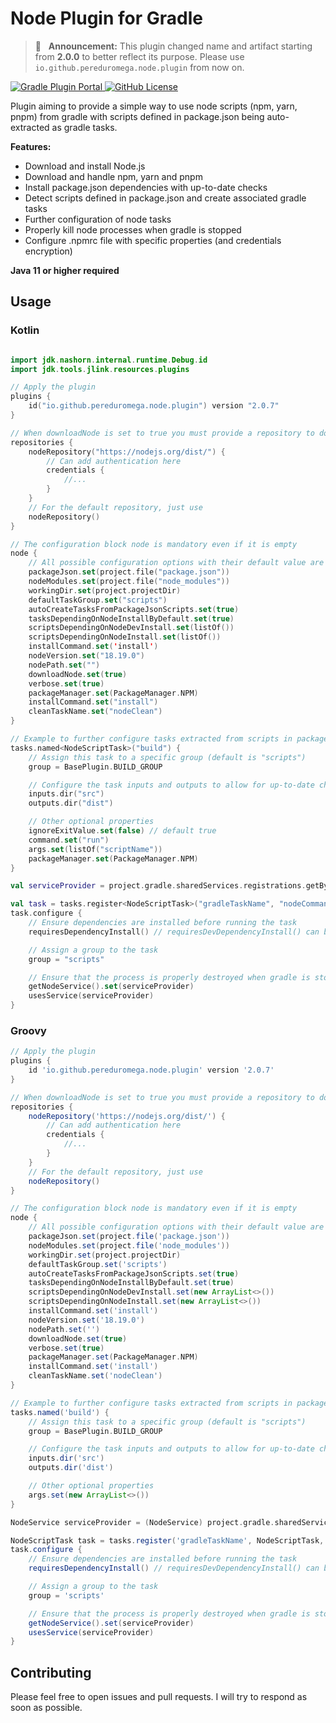 # Node Plugin for Gradle

> 📣 &nbsp;&nbsp;**Announcement:** This plugin changed name and artifact starting from **2.0.0** to better 
> reflect its purpose. Please use `io.github.pereduromega.node.plugin` from now on.

[![Gradle Plugin Portal](https://img.shields.io/gradle-plugin-portal/v/io.github.pereduromega.node.plugin?label=Gradle%20Plugin%20Portal)
](https://plugins.gradle.org/plugin/io.github.pereduromega.node.plugin)
[![GitHub License](https://img.shields.io/github/license/PeredurOmega/GradleNodePlugin?label=License)
](https://github.com/PeredurOmega/GradleNodePlugin/blob/main/LICENSE)

Plugin aiming to provide a simple way to use node scripts (npm, yarn, pnpm) from gradle with scripts defined in
package.json being auto-extracted as gradle tasks.

**Features:**

* Download and install Node.js
* Download and handle npm, yarn and pnpm
* Install package.json dependencies with up-to-date checks
* Detect scripts defined in package.json and create associated gradle tasks
* Further configuration of node tasks
* Properly kill node processes when gradle is stopped
* Configure .npmrc file with specific properties (and credentials encryption)

**Java 11 or higher required**

## Usage

### Kotlin

```kotlin

import jdk.nashorn.internal.runtime.Debug.id
import jdk.tools.jlink.resources.plugins

// Apply the plugin
plugins {
    id("io.github.pereduromega.node.plugin") version "2.0.7"
}

// When downloadNode is set to true you must provide a repository to download node
repositories {
    nodeRepository("https://nodejs.org/dist/") {
        // Can add authentication here
        credentials {
            //...
        }
    }
    // For the default repository, just use
    nodeRepository()
}

// The configuration block node is mandatory even if it is empty
node {
    // All possible configuration options with their default value are shown below
    packageJson.set(project.file("package.json"))
    nodeModules.set(project.file("node_modules"))
    workingDir.set(project.projectDir)
    defaultTaskGroup.set("scripts")
    autoCreateTasksFromPackageJsonScripts.set(true)
    tasksDependingOnNodeInstallByDefault.set(true)
    scriptsDependingOnNodeDevInstall.set(listOf())
    scriptsDependingOnNodeInstall.set(listOf())
    installCommand.set('install')
    nodeVersion.set("18.19.0")
    nodePath.set("")
    downloadNode.set(true)
    verbose.set(true)
    packageManager.set(PackageManager.NPM)
    installCommand.set("install")
    cleanTaskName.set("nodeClean")
}

// Example to further configure tasks extracted from scripts in package.json
tasks.named<NodeScriptTask>("build") {
    // Assign this task to a specific group (default is "scripts")
    group = BasePlugin.BUILD_GROUP

    // Configure the task inputs and outputs to allow for up-to-date checks
    inputs.dir("src")
    outputs.dir("dist")

    // Other optional properties
    ignoreExitValue.set(false) // default true
    command.set("run")
    args.set(listOf("scriptName"))
    packageManager.set(PackageManager.NPM)
}

val serviceProvider = project.gradle.sharedServices.registrations.getByName(NodeService.NAME) as NodeService

val task = tasks.register<NodeScriptTask>("gradleTaskName", "nodeCommand")
task.configure {
    // Ensure dependencies are installed before running the task
    requiresDependencyInstall() // requiresDevDependencyInstall() can be used to only install dev dependencies

    // Assign a group to the task
    group = "scripts"

    // Ensure that the process is properly destroyed when gradle is stopped
    getNodeService().set(serviceProvider)
    usesService(serviceProvider)
}
```

### Groovy

```groovy
// Apply the plugin
plugins {
    id 'io.github.pereduromega.node.plugin' version '2.0.7'
}

// When downloadNode is set to true you must provide a repository to download node
repositories {
    nodeRepository('https://nodejs.org/dist/') {
        // Can add authentication here
        credentials {
            //...
        }
    }
    // For the default repository, just use
    nodeRepository()
}

// The configuration block node is mandatory even if it is empty
node {
    // All possible configuration options with their default value are shown below
    packageJson.set(project.file('package.json'))
    nodeModules.set(project.file('node_modules'))
    workingDir.set(project.projectDir)
    defaultTaskGroup.set('scripts')
    autoCreateTasksFromPackageJsonScripts.set(true)
    tasksDependingOnNodeInstallByDefault.set(true)
    scriptsDependingOnNodeDevInstall.set(new ArrayList<>())
    scriptsDependingOnNodeInstall.set(new ArrayList<>())
    installCommand.set('install')
    nodeVersion.set('18.19.0')
    nodePath.set('')
    downloadNode.set(true)
    verbose.set(true)
    packageManager.set(PackageManager.NPM)
    installCommand.set('install')
    cleanTaskName.set('nodeClean')
}

// Example to further configure tasks extracted from scripts in package.json
tasks.named('build') {
    // Assign this task to a specific group (default is "scripts")
    group = BasePlugin.BUILD_GROUP

    // Configure the task inputs and outputs to allow for up-to-date checks
    inputs.dir('src')
    outputs.dir('dist')

    // Other optional properties
    args.set(new ArrayList<>())
}

NodeService serviceProvider = (NodeService) project.gradle.sharedServices.registrations.getByName(NodeService.NAME)

NodeScriptTask task = tasks.register('gradleTaskName', NodeScriptTask, 'nodeCommand')
task.configure {
    // Ensure dependencies are installed before running the task
    requiresDependencyInstall() // requiresDevDependencyInstall() can be used to only install dev dependencies

    // Assign a group to the task
    group = 'scripts'

    // Ensure that the process is properly destroyed when gradle is stopped
    getNodeService().set(serviceProvider)
    usesService(serviceProvider)
}
```

## Contributing

Please feel free to open issues and pull requests. I will try to respond as soon as possible.